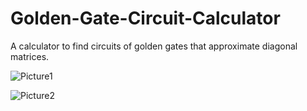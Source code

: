 # Golden-Gate-Circuit-Calculator
A calculator to find circuits of golden gates that approximate diagonal matrices.


![Picture1](https://user-images.githubusercontent.com/68598333/134773818-c2ba9996-d1b9-485d-a5ee-da97dfb3f23e.jpg)

![Picture2](https://user-images.githubusercontent.com/68598333/134773820-9cbc574a-3271-4c5c-9643-1d22fbee99da.jpg)
